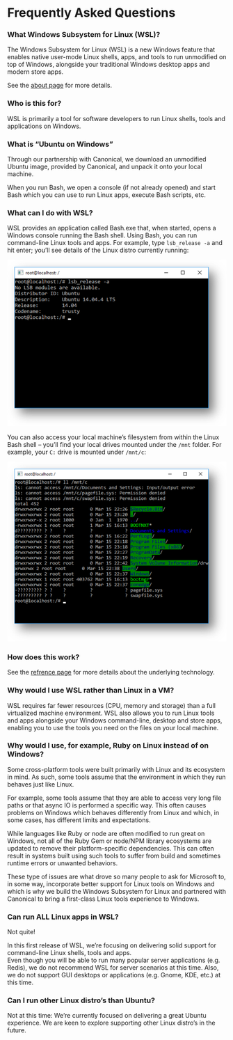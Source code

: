 # Frequently Asked Questions

### What Windows Subsystem for Linux (WSL)?
The Windows Subsystem for Linux (WSL) is a new Windows feature that enables native user-mode Linux shells, apps, and tools to run unmodified on top of Windows, alongside your traditional Windows desktop apps and modern store apps.

See the [about page](.about.md) for more details.

### Who is this for?
WSL is primarily a tool for software developers to run Linux shells, tools and applications on Windows.

### What is “Ubuntu on Windows”
Through our partnership with Canonical, we download an unmodified Ubuntu image, provided by Canonical, and unpack it onto your local machine.  

When you run Bash, we open a console (if not already opened) and start Bash which you can use to run Linux apps, execute Bash scripts, etc.

### What can I do with WSL?
WSL provides an application called Bash.exe that, when started, opens a Windows console running the Bash shell. Using Bash, you can run command-line Linux tools and apps. For example, type `lsb_release -a` and hit enter; you’ll see details of the Linux distro currently running:

![](media/distro.png)

You can also access your local machine’s filesystem from within the Linux Bash shell – you’ll find your local drives mounted under the `/mnt` folder. For example, your `C:` drive is mounted under `/mnt/c`:  

![](media/ls.png)

### How does this work?
See the [refrence page](.reference.md) for more details about the underlying technology.

### Why would I use WSL rather than Linux in a VM?
WSL requires far fewer resources (CPU, memory and storage) than a full virtualized machine environment. WSL also allows you to run Linux tools and apps alongside your Windows command-line, desktop and store apps, enabling you to use the tools you need on the files on your local machine.

### Why would I use, for example, Ruby on Linux instead of on Windows?
Some cross-platform tools were built primarily with Linux and its ecosystem in mind. As such, some tools assume that the environment in which they run behaves just like Linux. 

For example, some tools assume that they are able to access very long file paths or that async IO is performed a specific way. This often causes problems on Windows which behaves differently from Linux and which, in some cases, has different limits and expectations.

While languages like Ruby or node are often modified to run great on Windows, not all of the Ruby Gem or node/NPM library ecosystems are updated to remove their platform-specific dependencies. This can often result in systems built using such tools to suffer from build and sometimes runtime errors or unwanted behaviors.

These type of issues are what drove so many people to ask for Microsoft to, in some way, incorporate better support for Linux tools on Windows and which is why we build the Windows Subsystem for Linux and partnered with Canonical to bring a first-class Linux tools experience to Windows.

### Can run ALL Linux apps in WSL?
Not quite!  

In this first release of WSL, we’re focusing on delivering solid support for command-line Linux shells, tools and apps.  
Even though you will be able to run many popular server applications (e.g. Redis), we do not recommend WSL for server scenarios at this time. 
Also, we do not support GUI desktops or applications (e.g. Gnome, KDE, etc.) at this time.

### Can I run other Linux distro’s than Ubuntu?
Not at this time: We’re currently focused on delivering a great Ubuntu experience. We are keen to explore supporting other Linux distro’s in the future.
